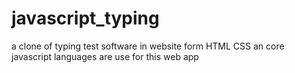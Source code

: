 # javascript_typing
a clone of typing test software 
in website form 
HTML CSS an core javascript languages are use for this web app 
